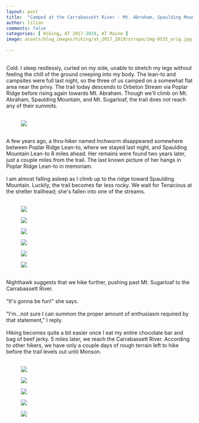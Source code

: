 ```yaml
---
layout: post  
title:  "Camped at the Carrabassett River - Mt. Abraham, Spaulding Mountain, Mt. Sugarloaf: Day 129"  
author: lilian  
comments: false  
categories: [ Hiking, AT 2017-2019, AT Maine ]  
image: assets/blog_images/hiking/at_2017_2019/scrape/img-8532_orig.jpg
                  
---
```


<a><br></a>Cold. I sleep restlessly, curled on my side, unable to stretch my legs without feeling the chill of the ground creeping into my body. The lean-to and campsites were full last night, so the three of us camped on a somewhat flat area near the privy. The trail today descends to Orbeton Stream via Poplar Ridge before rising again towards Mt. Abraham. Though we'll climb on Mt. Abraham, Spaulding Mountain, and Mt. Sugarloaf, the trail does not reach any of their summits.<br><br>

<figure><img src="{{site.baseurl}}/assets/blog_images/hiking/at_2017_2019/scrape/img-8522_orig.jpg" ></figure>

<br><a></a>A few years ago, a thru-hiker named Inchworm disappeared somewhere between Poplar Ridge Lean-to, where we stayed last night, and Spaulding Mountain Lean-to 8 miles ahead. Her remains were found two years later, just a couple miles from the trail. The last known picture of her hangs in Poplar Ridge Lean-to in memoriam.<br><br>I am almost falling asleep as I climb up to the ridge toward Spaulding Mountain. Luckily, the trail becomes far less rocky. We wait for Tenacious at the shelter trailhead; she's fallen into one of the streams.<br><br>

<figure><img src="{{site.baseurl}}/assets/blog_images/hiking/at_2017_2019/scrape/img-8520_orig.jpg" ></figure>

<figure><img src="{{site.baseurl}}/assets/blog_images/hiking/at_2017_2019/scrape/img-8523_orig.jpg" ></figure>

<figure><img src="{{site.baseurl}}/assets/blog_images/hiking/at_2017_2019/scrape/img-8524_orig.jpg" ></figure>

<figure><img src="{{site.baseurl}}/assets/blog_images/hiking/at_2017_2019/scrape/img-8525_orig.jpg" ></figure>

<figure><img src="{{site.baseurl}}/assets/blog_images/hiking/at_2017_2019/scrape/img-8526_orig.jpg" ></figure>

<figure><img src="{{site.baseurl}}/assets/blog_images/hiking/at_2017_2019/scrape/img-8528_orig.jpg" ></figure>

<a><br></a>Nighthawk suggests that we hike further, pushing past Mt. Sugarloaf to the Carrabassett River.<br><br>"It's gonna be fun!" she says.<br><br>"I'm...not sure I can summon the proper amount of enthusiasm required by that statement," I reply.<br><br>Hiking becomes quite a bit easier once I eat my entire chocolate bar and bag of beef jerky. 5 miles later, we reach the Carrabassett River. According to other hikers, we have only a couple days of rough terrain left to hike before the trail levels out until Monson.<br><br>

<figure><img src="{{site.baseurl}}/assets/blog_images/hiking/at_2017_2019/scrape/img-8529_orig.jpg" ></figure>

<figure><img src="{{site.baseurl}}/assets/blog_images/hiking/at_2017_2019/scrape/img-8531_orig.jpg" ></figure>

<figure><img src="{{site.baseurl}}/assets/blog_images/hiking/at_2017_2019/scrape/img-8532_orig.jpg" ></figure>

<figure><img src="{{site.baseurl}}/assets/blog_images/hiking/at_2017_2019/scrape/img-8534_orig.jpg" ></figure>

<figure><img src="{{site.baseurl}}/assets/blog_images/hiking/at_2017_2019/scrape/img-9521_7_orig.jpg" ></figure>